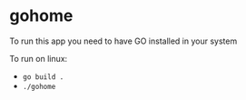 # gohome

To run this app you need to have GO installed in your system

To run on linux: 

- `go build .`
- `./gohome`

